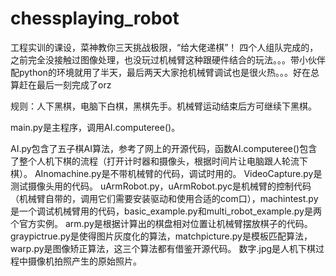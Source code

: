 # chessplaying_robot
工程实训的课设，菜神教你三天挑战极限，“给大佬递棋”！
四个人组队完成的，之前完全没接触过图像处理，也没玩过机械臂这种跟硬件结合的玩法。。。带小伙伴配python的环境就用了半天，最后两天大家抢机械臂调试也是很火热。。。好在总算赶在最后一刻完成了orz

规则：人下黑棋，电脑下白棋，黑棋先手。机械臂运动结束后方可继续下黑棋。

main.py是主程序，调用AI.computeree()。

AI.py包含了五子棋AI算法，参考了网上的开源代码，函数AI.computeree()包含了整个人机下棋的流程（打开计时器和摄像头，根据时间片让电脑跟人轮流下棋）。
AInomachine.py是不带机械臂的代码，调试时用的。
VideoCapture.py是测试摄像头用的代码。
uArmRobot.py，uArmRobot.pyc是机械臂的控制代码（机械臂自带的，调用它们需要安装驱动和使用合适的com口），machintest.py是一个调试机械臂用的代码，basic_example.py和multi_robot_example.py是两个官方实例。
arm.py是根据计算出的棋盘相对位置让机械臂摆放棋子的代码。
graypictrue.py是使得图片灰度化的算法，matchpicture.py是模板匹配算法，warp.py是图像矫正算法，这三个算法都有借鉴开源代码。
数字.jpg是人机下棋过程中摄像机拍照产生的原始照片。

